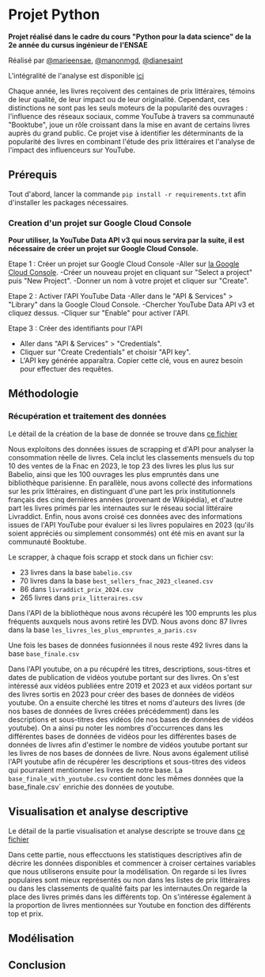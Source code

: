 # Projet Python

**Projet réalisé dans le cadre du cours "Python pour la data science" de la 2e année du cursus ingénieur de l'ENSAE**

Réalisé par [@marieensae](https://github.com/marieensae), [@manonmgd](https://github.com/manonmgd), [@dianesaint](https://github.com/dianesaint)

L'intégralité de l'analyse est disponible [ici](https://github.com/manonmgd/pythonds_MM_MM_DS/blob/main/analyse_de_donn%C3%A9es.ipynb)

Chaque année, les livres reçoivent des centaines de prix littéraires, témoins de leur qualité, de leur impact ou de leur originalité. Cependant, ces distinctions ne sont pas les seuls moteurs de la popularité des ouvrages : l'influence des réseaux sociaux, comme YouTube à travers sa communauté "Booktube", joue un rôle croissant dans la mise en avant de certains livres auprès du grand public. Ce projet vise à identifier les déterminants de la popularité des livres en combinant l'étude des prix littéraires et l'analyse de l'impact des influenceurs sur YouTube.

## Prérequis

Tout d'abord, lancer la commande `pip install -r requirements.txt` afin d'installer les packages nécessaires. 

### Creation d'un projet sur Google Cloud Console

**Pour utiliser, la YouTube Data API v3 qui nous servira par la suite, il est nécessaire de créer un projet sur Google Cloud Console.**

Etape 1 : Créer un projet sur Google Cloud Console
-Aller sur [la Google Cloud Console](https://console.cloud.google.com).
-Créer un nouveau projet en cliquant sur "Select a project" puis "New Project".
-Donner un nom à votre projet et cliquer sur "Create".

Etape 2 : Activer l'API YouTube Data
-Aller dans le "API & Services" > "Library" dans la Google Cloud Console.
-Chercher YouTube Data API v3 et cliquez dessus.
-Cliquer sur "Enable" pour activer l'API.

Etape 3 : Créer des identifiants pour l'API
- Aller dans "API & Services" > "Credentials".
- Cliquer sur "Create Credentials" et choisir "API key".
- L'API key générée apparaîtra. Copier cette clé, vous en aurez besoin pour effectuer des requêtes.


## Méthodologie 

### Récupération et traitement des données

Le détail de la création de la base de donnée se trouve dans [ce fichier](https://github.com/manonmgd/pythonds_MM_MM_DS/blob/main/cr%C3%A9ation_base.ipynb)

Nous exploitons des données issues de scrapping et d'API pour analyser la consommation réelle de livres. Cela inclut les  classements mensuels du top 10 des ventes de la Fnac en 2023, le top 23 des livres les plus lus sur Babelio, ainsi que les 100 ouvrages les plus empruntés dans une bibliothèque parisienne. En parallèle, nous avons collecté des informations sur les prix littéraires, en distinguant d'une part les prix institutionnels français des cinq dernières années (provenant de Wikipédia), et d'autre part les livres primés par les internautes sur le réseau social littéraire Livraddict. Enfin, nous avons croisé ces données avec des informations issues de l'API YouTube pour évaluer si les livres populaires en 2023 (qu'ils soient appréciés ou simplement consommés) ont été mis en avant sur la communauté Booktube.

Le scrapper, à chaque fois scrapp et stock dans un fichier csv:
- 23 livres dans la base `babelio.csv`
- 70 livres dans la base `best_sellers_fnac_2023_cleaned.csv`
- 86 dans `livraddict_prix_2024.csv`
- 265 livres dans `prix_litteraires.csv`

Dans l'API de la bibliothèque nous avons récupéré les 100 emprunts les plus fréquents auxquels nous avons retiré les DVD. Nous avons donc 87 livres dans la base `les_livres_les_plus_empruntes_a_paris.csv`

Une fois les bases de données fusionnées il nous reste 492 livres dans la base `base_finale.csv`

Dans l'API youtube, on a pu récupéré les titres, descriptions, sous-titres et dates de publication de vidéos youtube portant sur des livres. On s'est intéressé aux vidéos publiées entre 2019 et 2023 et aux vidéos portant sur des livres sortis en 2023 pour créer des bases de données de vidéos youtube. On a ensuite cherché les titres et noms d'auteurs des livres (de nos bases de données de livres créées précédemment) dans les descriptions et sous-titres des vidéos (de nos bases de données de vidéos youtube). On a ainsi pu noter les nombres d'occurrences dans les différentes bases de données de vidéos pour les différentes bases de données de livres afin d'estimer le nombre de vidéos youtube portant sur les livres de nos bases de données de livre.
Nous avons également utilisé l'API youtube afin de récupérer les descriptions et sous-titres des videos qui pourraient mentionner les livres de notre base. La `base_finale_with_youtube.csv` contient donc les mêmes données que la base_finale.csv` enrichie des données de youtube. 

## Visualisation et analyse descriptive

Le détail de la partie visualisation et analyse descripte se trouve dans [ce fichier](https://github.com/manonmgd/pythonds_MM_MM_DS/blob/main/analyse_de_donn%C3%A9es.ipynb)

Dans cette partie, nous effecctuons les statistiques descriptives afin de décrire les données disponibles et commencer à croiser certaines variables que nous utiliserons ensuite pour la modélisation. On regarde si les livres populaires sont mieux représentés ou non dans les listes de prix littéraires ou dans les classements de qualité faits par les internautes.On regarde la place des livres primés dans les différents top. On s'intéresse également à la proportion de livres mentionnées sur Youtube en fonction des différents top et prix. 


## Modélisation


## Conclusion

